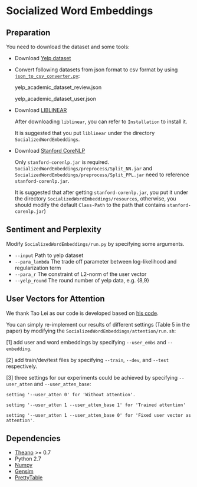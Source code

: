 # Socialized Word Embeddings

## Preparation
You need to download the dataset and some tools:
* Download [Yelp dataset](https://www.yelp.com/dataset_challenge/dataset)

* Convert following datasets from json format to csv format by using [`json_to_csv_converter.py`](https://github.com/Yelp/dataset-examples):
  
  yelp_academic_dataset_review.json
  
  yelp_academic_dataset_user.json

* Download [LIBLINEAR](https://github.com/cjlin1/liblinear)
  
  After downloading `liblinear`, you can refer to `Installation` to install it.
  
  It is suggested that you put `liblinear` under the directory `SocializedWordEmbeddings`.

* Download [Stanford CoreNLP](https://github.com/stanfordnlp/CoreNLP)
  
  Only `stanford-corenlp.jar` is required. `SocializedWordEmbeddings/preprocess/Split_NN.jar` and    `SocializedWordEmbeddings/preprocess/Split_PPL.jar` need to reference `stanford-corenlp.jar`. 
  
  
  It is suggested that after getting `stanford-corenlp.jar`, you put it under the directory `SocializedWordEmbeddings/resources`, otherwise, you should modify the default `Class-Path` to the path that contains `stanford-corenlp.jar`)

## Sentiment and Perplexity

Modify `SocializedWordEmbeddings/run.py` by specifying some arguments.

* `--input`     Path to yelp dataset
* `--para_lambda`     The trade off parameter between log-likelihood and regularization term
* `--para_r`     The constraint of L2-norm of the user vector
* `--yelp_round`     The round number of yelp data, e.g. {8,9}

## User Vectors for Attention

We thank Tao Lei as our code is developed based on [his code](https://github.com/taolei87/rcnn/tree/master/code).

You can simply re-implement our results of different settings (Table 5 in the paper) by modifying the `SocializedWordEmbeddings/attention/run.sh`: 

[1] add user and word embeddings by specifying `--user_embs` and `--embedding`.

[2] add train/dev/test files by specifying `--train`, `--dev`, and `--test` respectively.

[3] three settings for our experiments could be achieved by specifying `--user_atten` and `--user_atten_base`:

    setting '--user_atten 0' for 'Without attention'.
    
    setting '--user_atten 1 --user_atten_base 1' for 'Trained attention'
    
    setting '--user_atten 1 --user_atten_base 0' for 'Fixed user vector as attention'.

## Dependencies

* [Theano](http://deeplearning.net/software/theano/) >= 0.7 
* Python 2.7 
* [Numpy](http://www.numpy.org) 
* [Gensim](https://radimrehurek.com/gensim/install.html)
* [PrettyTable](https://pypi.python.org/pypi/PrettyTable)
